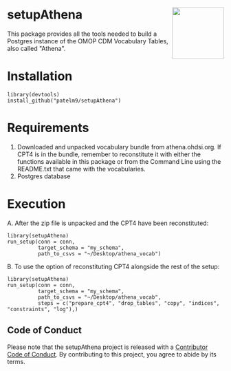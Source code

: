 # setupAthena <img src="man/figures/logo.png" align="right" alt="" width="120" />  

This package provides all the tools needed to build a Postgres instance of the OMOP CDM Vocabulary Tables, also called "Athena".    


# Installation   

```
library(devtools)  
install_github("patelm9/setupAthena")  
```  
  
# Requirements   

1. Downloaded and unpacked vocabulary bundle from athena.ohdsi.org. If CPT4 is in the bundle, remember to reconstitute it with either the functions available in this package or from the Command Line using the README.txt that came with the vocabularies.   
1. Postgres database    


# Execution  
 
A. After the zip file is unpacked and the CPT4 have been reconstituted:   

```
library(setupAthena) 
run_setup(conn = conn, 
          target_schema = "my_schema",
          path_to_csvs = "~/Desktop/athena_vocab")
```  

B. To use the option of reconstituting CPT4 alongside the rest of the setup:  

```
library(setupAthena) 
run_setup(conn = conn, 
          target_schema = "my_schema",
          path_to_csvs = "~/Desktop/athena_vocab",
          steps = c("prepare_cpt4", "drop_tables", "copy", "indices", "constraints", "log"),)
```  



## Code of Conduct

Please note that the setupAthena project is released with a [Contributor Code of Conduct](https://contributor-covenant.org/version/2/0/CODE_OF_CONDUCT.html). By contributing to this project, you agree to abide by its terms.  


